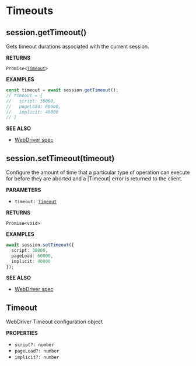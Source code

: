 # Timeouts

## session.getTimeout()

Gets timeout durations associated with the current session.

**RETURNS**

<code>Promise\<[Timeout](#timeout)\></code>

**EXAMPLES**

```typescript
const timeout = await session.getTimeout();
// timeout = {
//   script: 30000,
//   pageLoad: 60000,
//   implicit: 40000
// }
```

**SEE ALSO**

- [WebDriver spec](https://www.w3.org/TR/webdriver/#get-timeouts)

## session.setTimeout(timeout)

Configure the amount of time that a particular type of operation can execute for before
they are aborted and a |Timeout| error is returned to the client.

**PARAMETERS**

- <code>timeout: [Timeout](#timeout)</code>

**RETURNS**

<code>Promise\<void\></code>

**EXAMPLES**

```typescript
await session.setTimeout({
  script: 30000,
  pageLoad: 60000,
  implicit: 40000
});
```

**SEE ALSO**

- [WebDriver spec](https://www.w3.org/TR/webdriver/#set-timeouts)

## Timeout

WebDriver Timeout configuration object

**PROPERTIES**

- <code>script?: number</code>
- <code>pageLoad?: number</code>
- <code>implicit?: number</code>
